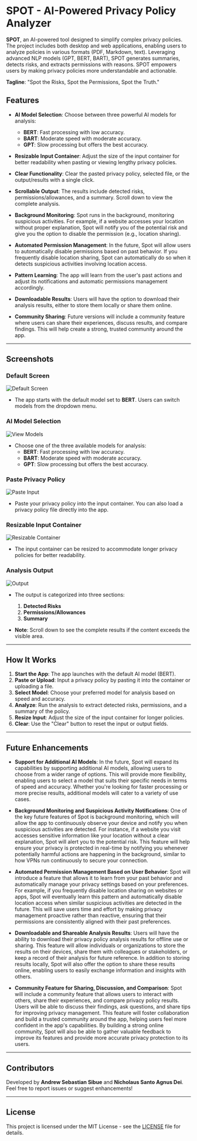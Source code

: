 # SPOT - AI-Powered Privacy Policy Analyzer

**SPOT**, an AI-powered tool designed to simplify complex privacy policies. The project includes both desktop and web applications, enabling users to analyze policies in various formats (PDF, Markdown, text). Leveraging advanced NLP models (GPT, BERT, BART), SPOT generates summaries, detects risks, and extracts permissions with reasons. SPOT empowers users by making privacy policies more understandable and actionable.

**Tagline**: "Spot the Risks, Spot the Permissions, Spot the Truth."

## Features

- **AI Model Selection**: Choose between three powerful AI models for analysis:
  - **BERT**: Fast processing with low accuracy.
  - **BART**: Moderate speed with moderate accuracy.
  - **GPT**: Slow processing but offers the best accuracy.

- **Resizable Input Container**: Adjust the size of the input container for better readability when pasting or viewing lengthy privacy policies.

- **Clear Functionality**: Clear the pasted privacy policy, selected file, or the output/results with a single click.

- **Scrollable Output**: The results include detected risks, permissions/allowances, and a summary. Scroll down to view the complete analysis.

- **Background Monitoring**: Spot runs in the background, monitoring suspicious activities. For example, if a website accesses your location without proper explanation, Spot will notify you of the potential risk and give you the option to disable the permission (e.g., location sharing).

- **Automated Permission Management**: In the future, Spot will allow users to automatically disable permissions based on past behavior. If you frequently disable location sharing, Spot can automatically do so when it detects suspicious activities involving location access.

- **Pattern Learning**: The app will learn from the user's past actions and adjust its notifications and automatic permissions management accordingly.

- **Downloadable Results**: Users will have the option to download their analysis results, either to store them locally or share them online.

- **Community Sharing**: Future versions will include a community feature where users can share their experiences, discuss results, and compare findings. This will help create a strong, trusted community around the app.

---

## Screenshots

### Default Screen
![Default Screen](./Images/defaultscreen.png)
- The app starts with the default model set to **BERT**. Users can switch models from the dropdown menu.

### AI Model Selection
![View Models](./Images/viewmodels.png)
- Choose one of the three available models for analysis:
  - **BERT**: Fast processing with low accuracy.
  - **BART**: Moderate speed with moderate accuracy.
  - **GPT**: Slow processing but offers the best accuracy.

### Paste Privacy Policy
![Paste Input](./Images/pasteinput.png)
- Paste your privacy policy into the input container. You can also load a privacy policy file directly into the app.

### Resizable Input Container
![Resizable Container](./Images/resize.png)
- The input container can be resized to accommodate longer privacy policies for better readability.

### Analysis Output
![Output](./Images/output.png)
- The output is categorized into three sections:
  1. **Detected Risks**
  2. **Permissions/Allowances**
  3. **Summary**

- **Note**: Scroll down to see the complete results if the content exceeds the visible area.

---

## How It Works

1. **Start the App**: The app launches with the default AI model (BERT).
2. **Paste or Upload**: Input a privacy policy by pasting it into the container or uploading a file.
3. **Select Model**: Choose your preferred model for analysis based on speed and accuracy.
4. **Analyze**: Run the analysis to extract detected risks, permissions, and a summary of the policy.
5. **Resize Input**: Adjust the size of the input container for longer policies.
6. **Clear**: Use the "Clear" button to reset the input or output fields.

---

## Future Enhancements

- **Support for Additional AI Models**: In the future, Spot will expand its capabilities by supporting additional AI models, allowing users to choose from a wider range of options. This will provide more flexibility, enabling users to select a model that suits their specific needs in terms of speed and accuracy. Whether you're looking for faster processing or more precise results, additional models will cater to a variety of use cases.

- **Background Monitoring and Suspicious Activity Notifications**: One of the key future features of Spot is background monitoring, which will allow the app to continuously observe your device and notify you when suspicious activities are detected. For instance, if a website you visit accesses sensitive information like your location without a clear explanation, Spot will alert you to the potential risk. This feature will help ensure your privacy is protected in real-time by notifying you whenever potentially harmful actions are happening in the background, similar to how VPNs run continuously to secure your connection.

- **Automated Permission Management Based on User Behavior**: Spot will introduce a feature that allows it to learn from your past behavior and automatically manage your privacy settings based on your preferences. For example, if you frequently disable location sharing on websites or apps, Spot will eventually learn this pattern and automatically disable location access when similar suspicious activities are detected in the future. This will save users time and effort by making privacy management proactive rather than reactive, ensuring that their permissions are consistently aligned with their past preferences.

- **Downloadable and Shareable Analysis Results**: Users will have the ability to download their privacy policy analysis results for offline use or sharing. This feature will allow individuals or organizations to store the results on their devices, share them with colleagues or stakeholders, or keep a record of their analysis for future reference. In addition to storing results locally, Spot will also offer the option to share these results online, enabling users to easily exchange information and insights with others.

- **Community Feature for Sharing, Discussion, and Comparison**: Spot will include a community feature that allows users to interact with others, share their experiences, and compare privacy policy results. Users will be able to discuss their findings, ask questions, and share tips for improving privacy management. This feature will foster collaboration and build a trusted community around the app, helping users feel more confident in the app's capabilities. By building a strong online community, Spot will also be able to gather valuable feedback to improve its features and provide more accurate privacy protection to its users.


---

## Contributors

Developed by **Andrew Sebastian Sibue** and **Nicholaus Santo Agnus Dei**.  
Feel free to report issues or suggest enhancements!

---

## License

This project is licensed under the MIT License - see the [LICENSE](./LICENSE.txt) file for details.

